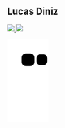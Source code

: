 ## Lucas Diniz

<a href="https://github.com/BadluckRP">
  <img height="180em" src="https://github-readme-stats.vercel.app/api?username=BadluckRP&show_icons=true&theme=dark&include_all_commits=true&count_private=true"/>
  <img height="180em" src="https://github-readme-stats.vercel.app/api/top-langs/?username=BadluckRP&layout=compact&langs_count=7&theme=dark"/>
</div>

![Snake animation](https://github.com/BadluckRP/BadluckRP/blob/output/github-contribution-grid-snake.svg)

<!--
**BadluckRP/BadluckRP** is a ✨ _special_ ✨ repository because its `README.md` (this file) appears on your GitHub profile.

Here are some ideas to get you started:

- 🔭 I’m currently working on ...
- 🌱 I’m currently learning ...
- 👯 I’m looking to collaborate on ...
- 🤔 I’m looking for help with ...
- 💬 Ask me about ...
- 📫 How to reach me: ...
- 😄 Pronouns: ...
- ⚡ Fun fact: ...
-->
